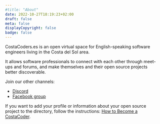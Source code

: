 ```yaml
---
#title: "About"
date: 2022-10-27T18:19:23+02:00
draft: false
meta: false
displayCopyright: false
badge: false
---
```

CostaCoders.es is an open virtual space for English-speaking software engineers living in the Costa del Sol area.

It allows software professionals to connect with each other through meet-ups and forums, and make themselves and their open source projects better discoverable.

Join our other channels:
- [Discord](https://discord.gg/cGU9uhMnMu)
- [Facebook group](https://www.facebook.com/groups/5529815403782156)

If you want to add your profile or information about your open source project to the directory, follow the instructions: <a href="/how-to-become-a-costacoder">How to Become a CostaCoder</a>.
